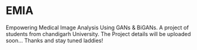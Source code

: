 # EMIA
Empowering Medical Image Analysis Using GANs & BiGANs. A project of students from chandigarh University.
The Project details will be uploaded soon... Thanks and stay tuned laddies!

